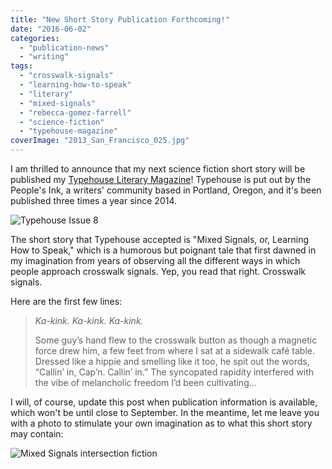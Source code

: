```yaml
---
title: "New Short Story Publication Forthcoming!"
date: "2016-06-02"
categories:
  - "publication-news"
  - "writing"
tags:
  - "crosswalk-signals"
  - "learning-how-to-speak"
  - "literary"
  - "mixed-signals"
  - "rebecca-gomez-farrell"
  - "science-fiction"
  - "typehouse-magazine"
coverImage: "2013_San_Francisco_025.jpg"
---
```


I am thrilled to announce that my next science fiction short story will be published my [Typehouse Literary Magazine](http://peoples-ink.com/typehouse-literary-magazine/)! Typehouse is put out by the People's Ink, a writers' community based in Portland, Oregon, and it's been published three times a year since 2014.

![Typehouse Issue 8](https://d2ypg8o05lff0b.cloudfront.net/wp-content/uploads/sites/3/2016/06/CoverIssue8-381x500.jpg)

The short story that Typehouse accepted is "Mixed Signals, or, Learning How to Speak," which is a humorous but poignant tale that first dawned in my imagination from years of observing all the different ways in which people approach crosswalk signals. Yep, you read that right. Crosswalk signals.

Here are the first few lines:

> _Ka-kink. Ka-kink. Ka-kink._
>
> Some guy’s hand flew to the crosswalk button as though a magnetic force drew him, a few feet from where I sat at a sidewalk café table. Dressed like a hippie and smelling like it too, he spit out the words, “Callin’ in, Cap’n. Callin’ in.” The syncopated rapidity interfered with the vibe of melancholic freedom I’d been cultivating...

I will, of course, update this post when publication information is available, which won't be until close to September. In the meantime, let me leave you with a photo to stimulate your own imagination as to what this short story may contain:

![Mixed Signals intersection fiction](https://d2ypg8o05lff0b.cloudfront.net/wp-content/uploads/sites/3/2016/06/2013_San_Francisco_025-500x333.jpg)
